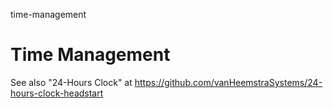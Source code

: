 time-management
# Time Management

See also "24-Hours Clock" at https://github.com/vanHeemstraSystems/24-hours-clock-headstart

